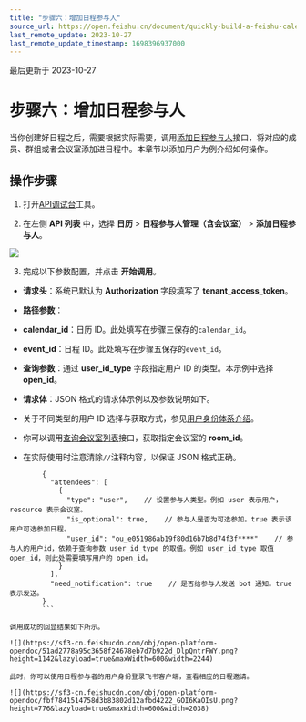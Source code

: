 ```yaml
---
title: "步骤六：增加日程参与人"
source_url: https://open.feishu.cn/document/quickly-build-a-feishu-calendar-schedule/step-6-add-schedule-participants
last_remote_update: 2023-10-27
last_remote_update_timestamp: 1698396937000
---
```

最后更新于 2023-10-27

# 步骤六：增加日程参与人

当你创建好日程之后，需要根据实际需要，调用[添加日程参与人](https://open.feishu.cn/document/uAjLw4CM/ukTMukTMukTM/reference/calendar-v4/calendar-event-attendee/create)接口，将对应的成员、群组或者会议室添加进日程中。本章节以添加用户为例介绍如何操作。

## 操作步骤

1. 打开[API调试台](https://open.feishu.cn/api-explorer)工具。

2. 在左侧 **API 列表** 中，选择 **日历** > **日程参与人管理（含会议室）** > **添加日程参与人**。

![](https://sf3-cn.feishucdn.com/obj/open-platform-opendoc/dfd1676a64002352f33cdf9a73c64996_5TATgeRMMm.png?height=1344&lazyload=true&maxWidth=600&width=2882)

3. 完成以下参数配置，并点击 **开始调用**。

- **请求头**：系统已默认为 **Authorization** 字段填写了 **tenant_access_token**。

- **路径参数**：

- **calendar_id**：日历 ID。此处填写在步骤三保存的`calendar_id`。

- **event_id**：日程 ID。此处填写在步骤五保存的`event_id`。

- **查询参数**：通过 **user_id_type** 字段指定用户 ID 的类型。本示例中选择 **open_id**。

- **请求体**：JSON 格式的请求体示例以及参数说明如下。

- 关于不同类型的用户 ID 选择与获取方式，参见[用户身份体系介绍](https://open.feishu.cn/document/home/user-identity-introduction/introduction)。

- 你可以调用[查询会议室列表](https://open.feishu.cn/document/uAjLw4CM/ukTMukTMukTM/reference/vc-v1/room/list)接口，获取指定会议室的 **room_id**。

- 在实际使用时注意清除`//`注释内容，以保证 JSON 格式正确。

```
        {
          "attendees": [
            {
              "type": "user",    // 设置参与人类型。例如 user 表示用户，resource 表示会议室。
              "is_optional": true,    // 参与人是否为可选参加。true 表示该用户可选参加日程。
              "user_id": "ou_e051986ab19f80d16b7b8d74f3f****"    // 参与人的用户id，依赖于查询参数 user_id_type 的取值。例如 user_id_type 取值 open_id，则此处需要填写用户的 open_id。
            }
          ],
          "need_notification": true    // 是否给参与人发送 bot 通知。true表示发送。
        }
        ```

调用成功的回显结果如下所示。

![](https://sf3-cn.feishucdn.com/obj/open-platform-opendoc/51ad2778a95c3658f24678eb7d7b922d_DlpQntrFWY.png?height=1142&lazyload=true&maxWidth=600&width=2244)

此时，你可以使用日程参与者的用户身份登录飞书客户端，查看相应的日程邀请。

![](https://sf3-cn.feishucdn.com/obj/open-platform-opendoc/fbf7841514758d3b83802d12afbd4222_GOI6KaOIsU.png?height=776&lazyload=true&maxWidth=600&width=2038)
